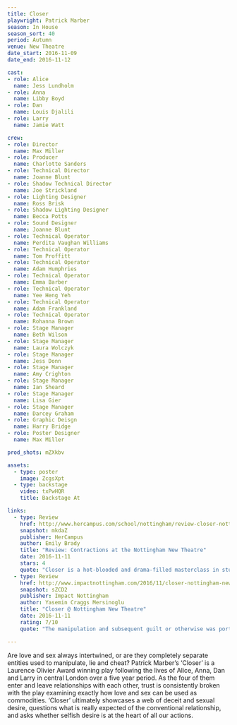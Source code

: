 ```yaml
---
title: Closer
playwright: Patrick Marber
season: In House
season_sort: 40
period: Autumn
venue: New Theatre
date_start: 2016-11-09
date_end: 2016-11-12

cast:
- role: Alice
  name: Jess Lundholm
- role: Anna
  name: Libby Boyd
- role: Dan
  name: Louis Djalili
- role: Larry
  name: Jamie Watt

crew:
- role: Director
  name: Max Miller
- role: Producer
  name: Charlotte Sanders
- role: Technical Director
  name: Joanne Blunt
- role: Shadow Technical Director
  name: Joe Strickland
- role: Lighting Designer
  name: Ross Brisk
- role: Shadow Lighting Designer
  name: Becca Potts
- role: Sound Designer
  name: Joanne Blunt
- role: Technical Operator
  name: Perdita Vaughan Williams
- role: Technical Operator
  name: Tom Proffitt
- role: Technical Operator
  name: Adam Humphries
- role: Technical Operator
  name: Emma Barber
- role: Technical Operator
  name: Yee Heng Yeh
- role: Technical Operator
  name: Adam Frankland
- role: Technical Operator
  name: Rohanna Brown
- role: Stage Manager
  name: Beth Wilson
- role: Stage Manager
  name: Laura Wolczyk
- role: Stage Manager
  name: Jess Donn
- role: Stage Manager
  name: Amy Crighton
- role: Stage Manager
  name: Ian Sheard
- role: Stage Manager
  name: Lisa Gier
- role: Stage Manager
  name: Darcey Graham
- role: Graphic Deisgn
  name: Harry Bridge
- role: Poster Designer
  name: Max Miller

prod_shots: mZXkbv

assets:
  - type: poster
    image: ZcgsXpt
  - type: backstage
    video: txPwHQR
    title: Backstage At

links:
  - type: Review
    href: http://www.hercampus.com/school/nottingham/review-closer-nottingham-new-theatre
    snapshot: mkdaZ
    publisher: HerCampus
    author: Emily Brady
    title: "Review: Contractions at the Nottingham New Theatre"
    date: 2016-11-11
    stars: 4
    quote: "Closer is a hot-blooded and drama-filled masterclass in student theatre, [...] brought to life with striking honesty."
  - type: Review
    href: http://www.impactnottingham.com/2016/11/closer-nottingham-new-theatre/
    snapshot: sZCD2
    publisher: Impact Nottingham
    author: Yasemin Craggs Mersinoglu
    title: "Closer @ Nottingham New Theatre"
    date: 2016-11-11
    rating: 7/10
    quote: "The manipulation and subsequent guilt or otherwise was portrayed with genuine feeling and each actor’s dedication to the performance was well received by the audience."

---
```


Are love and sex always intertwined, or are they completely separate entities used to manipulate, lie and cheat? Patrick Marber’s ‘Closer’ is a Laurence Olivier Award winning play following the lives of Alice, Anna, Dan and Larry in central London over a five year period. As the four of them enter and leave relationships with each other, trust is consistently broken with the play examining exactly how love and sex can be used as commodities. ‘Closer’ ultimately showcases a web of deceit and sexual desire, questions what is really expected of the conventional relationship, and asks whether selfish desire is at the heart of all our actions.
